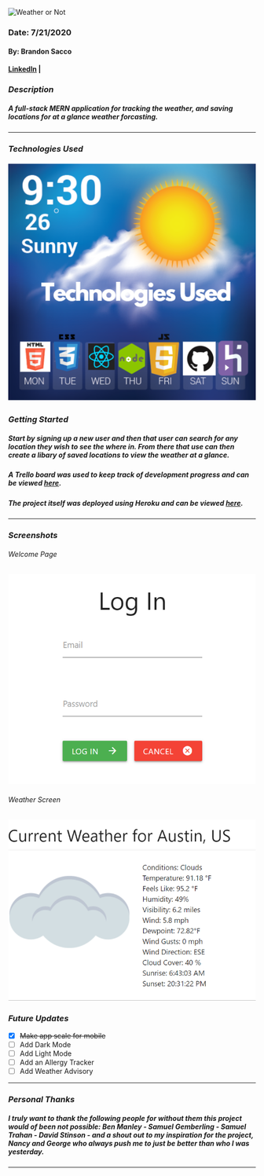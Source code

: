 ![Weather or Not](public/assets/Logo.gif)

### Date: 7/21/2020

#### By: Brandon Sacco
#### [LinkedIn](https://www.linkedin.com/in/brandonsacco/) | 

### ***Description***

##### A full-stack MERN application for tracking the weather, and saving locations for at a glance weather forcasting.
***

### ***Technologies Used***

![Technologies Used](public/assets/techUsed.jpg)



### ***Getting Started***

##### Start by signing up a new user and then that user can search for any location they wish to see the where in. From there that use can then create a libary of saved locations to view the weather at a glance. 
##### A Trello board was used to keep track of development progress and can be viewed [here](https://trello.com/b/KePTxNPl/weather-or-not).
##### The project itself was deployed using Heroku and can be viewed [here](https://weather-or-nott.herokuapp.com/).
***

### ***Screenshots***

###### Welcome Page
![Welcome Page](public/assets/welcomepage.png)

###### Weather Screen
![Paint List](public/assets/weatherscreen.png)



### ***Future Updates***

- [x] ~~Make app scale for mobile~~
- [ ] Add Dark Mode
- [ ] Add Light Mode
- [ ] Add an Allergy Tracker
- [ ] Add Weather Advisory 
***

### ***Personal Thanks***

##### I truly want to thank the following people for without them this project would of been not possible: Ben Manley - Samuel Gemberling - Samuel Trahan - David Stinson - and a shout out to my inspiration for the project, Nancy and George who always push me to just be better than who I was yesterday.


***